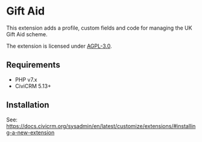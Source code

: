 # Gift Aid

This extension adds a profile, custom fields and code for managing the UK Gift Aid scheme.

The extension is licensed under [AGPL-3.0](LICENSE.txt).

## Requirements

* PHP v7.x
* CiviCRM 5.13+

## Installation

See: https://docs.civicrm.org/sysadmin/en/latest/customize/extensions/#installing-a-new-extension
